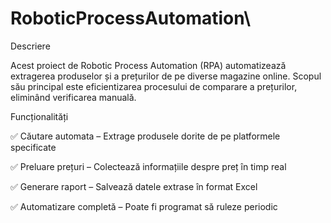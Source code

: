 # RoboticProcessAutomation\
Descriere

Acest proiect de Robotic Process Automation (RPA) automatizează extragerea produselor și a prețurilor de pe diverse magazine online. Scopul său principal este eficientizarea procesului de comparare a prețurilor, eliminând verificarea manuală.

Funcționalități

✅ Căutare automata – Extrage produsele dorite de pe platformele specificate

✅ Preluare prețuri – Colectează informațiile despre preț în timp real

✅ Generare raport – Salvează datele extrase în format Excel

✅ Automatizare completă – Poate fi programat să ruleze periodic
